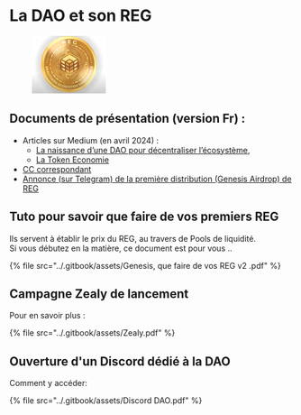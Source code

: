 # La DAO et son REG

<figure><img src="../.gitbook/assets/image (265).png" alt="" width="131"><figcaption></figcaption></figure>

## Documents de présentation (version Fr) :&#x20;

* Articles sur Medium (en avril 2024) :&#x20;
  * [La naissance d’une DAO pour décentraliser l’écosystème](https://medium.com/realtfrench/la-naissance-dune-dao-pour-d%C3%A9centraliser-l-%C3%A9cosyst%C3%A8me-1759b1a02b27),
  * [La Token Economie ](https://medium.com/realtfrench/token-economy-ce7a2455dead)
* [CC correspondant](https://www.youtube.com/watch?v=F-n7PQNDRds\&ab\_channel=RealT)
* [Annonce (sur Telegram) de la première distribution (Genesis Airdrop) de REG](https://t.me/Communication\_RealT\_FR/1165)

## Tuto pour savoir que faire de vos premiers REG

Ils servent à établir le prix du REG, au travers de Pools de liquidité. \
Si vous débutez en la matière, ce document est pour vous ..

{% file src="../.gitbook/assets/Genesis, que faire de vos REG v2 .pdf" %}

## Campagne Zealy de lancement

Pour en savoir plus :

{% file src="../.gitbook/assets/Zealy.pdf" %}

## Ouverture d'un Discord dédié à la DAO

Comment y accéder:&#x20;

{% file src="../.gitbook/assets/Discord DAO.pdf" %}
